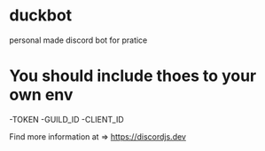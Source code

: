 # duckbot
personal made discord bot for pratice

# You should include thoes to your own env
-TOKEN
-GUILD_ID
-CLIENT_ID

Find more information at => https://discordjs.dev
